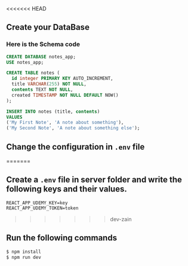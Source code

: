 <<<<<<< HEAD
## Create your DataBase
### Here is the Schema code
```sql
CREATE DATABASE notes_app;
USE notes_app;

CREATE TABLE notes (
  id integer PRIMARY KEY AUTO_INCREMENT,
  title VARCHAR(255) NOT NULL,
  contents TEXT NOT NULL,
  created TIMESTAMP NOT NULL DEFAULT NOW()
);

INSERT INTO notes (title, contents)
VALUES 
('My First Note', 'A note about something'),
('My Second Note', 'A note about something else');
```
## Change the configuration in `.env` file
=======
## Create a `.env` file in server folder and write the following keys and their values.
```
REACT_APP_UDEMY_KEY=key
REACT_APP_UDEMY_TOKEN=token
```
>>>>>>> dev-zain
## Run the following commands
```javascript
$ npm install
$ npm run dev
```